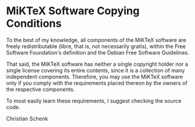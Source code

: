 # MiKTeX Software Copying Conditions

To the best of my knowledge, all components of the MiKTeX software are
freely redistributable (libre, that is, not necessarily gratis),
within the Free Software Foundation's definition and the Debian Free
Software Guidelines.

That said, the MiKTeX software has neither a single copyright holder
nor a single license covering its entire contents, since it is a
collection of many independent components.  Therefore, you may use the
MiKTeX software only if you comply with the requirements placed
thereon by the owners of the respective components.

To most easily learn these requirements, I suggest checking the source
code.

Christian Schenk
